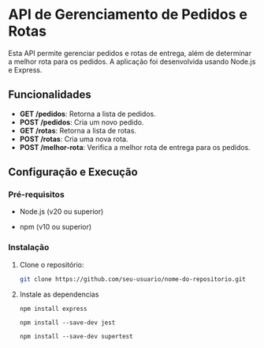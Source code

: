 # API de Gerenciamento de Pedidos e Rotas

Esta API permite gerenciar pedidos e rotas de entrega, além de determinar a melhor rota para os pedidos. A aplicação foi desenvolvida usando Node.js e Express.

## Funcionalidades

- **GET /pedidos**: Retorna a lista de pedidos.
- **POST /pedidos**: Cria um novo pedido.
- **GET /rotas**: Retorna a lista de rotas.
- **POST /rotas**: Cria uma nova rota.
- **POST /melhor-rota**: Verifica a melhor rota de entrega para os pedidos.

## Configuração e Execução

### Pré-requisitos

- Node.js (v20 ou superior)

- npm (v10 ou superior)

### Instalação

1. Clone o repositório:

   ```bash
   git clone https://github.com/seu-usuario/nome-do-repositorio.git

2. Instale as dependencias 

    ```
    npm install express

    npm install --save-dev jest

    npm install --save-dev supertest

    `````
    

